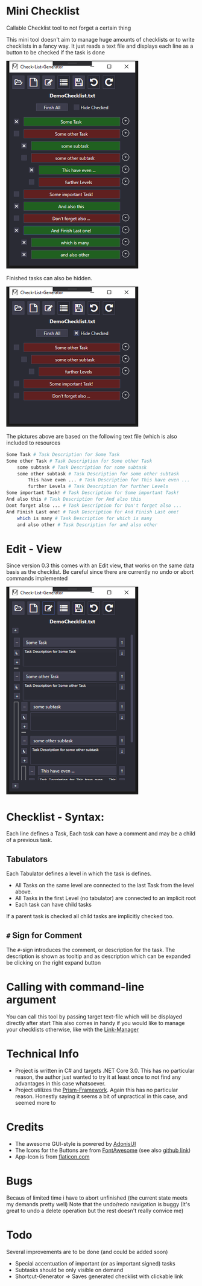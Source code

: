 # Mini Checklist

Callable Checklist tool to not forget a certain thing

This mini tool doesn't aim to manage huge amounts of checklists or to write checklists in a fancy way.
It just reads a text file and displays each line as a button to be checked if the task is done

![Preview](Images/DemoChecklist_SomeChecked.png)

Finished tasks can also be hidden.

![Preview](Images/DemoChecklist_CheckedAreHided.png)

The pictures above are based on the following text file (which is also included to resources
``` bash
Some Task # Task Description for Some Task 
Some other Task # Task Description for Some other Task 
	some subtask # Task Description for some subtask 
	some other subtask # Task Description for some other subtask 
		This have even ... # Task Description for This have even ... 
		further Levels # Task Description for further Levels 
Some important Task! # Task Description for Some important Task! 
And also this # Task Description for And also this 
Dont forget also ... # Task Description for Don't forget also ... 
And Finish Last one! # Task Description for And Finish Last one! 
	which is many # Task Description for which is many 
	and also other # Task Description for and also other 
```

# Edit - View

Since version 0.3 this comes with an Edit view, that works on the same data basis as the checklist. Be careful since there are currently no undo or abort commands implemented

![Preview](Images/DemoChecklist_EditView.png)

# Checklist - Syntax:

Each line defines a Task, Each task can have a comment and may be a child of a previous task.

## Tabulators

Each Tabulator defines a level in which the task is defines. 

- All Tasks on the same level are connected to the last Task from the level above. 
- All Tasks in the first Level (no tabulator) are connected to an implicit root
- Each task can have child tasks

If a parent task is checked all child tasks are implicitly checked too. 

## `#` Sign for Comment

The `#`-sign introduces the comment, or description for the task. The description is shown as tooltip and as description which can be expanded be clicking on the right expand button

# Calling with command-line argument

You can call this tool by passing target text-file which will be displayed directly after start
This also comes in handy if you would like to manage your checklists otherwise, like with the [Link-Manager](https://github.com/Gustice/AHK-LinkManager)

# Technical Info
- Project is written in C# and targets .NET Core 3.0. This has no particular reason, the author just wanted to try it at least once to not find any advantages in this case whatsoever.
- Project utilizes the [Prism-Framework](https://prismlibrary.com/docs/). Again this has no particular reason. Honestly saying it seems a bit of unpractical in this case, and seemed more to 

# Credits

- The awesome GUI-style is powered by [AdonisUI](https://github.com/benruehl/adonis-ui)
- The Icons for the Buttons are from [FontAwesome](https://fontawesome.com/) (see also [github link](https://github.com/charri/Font-Awesome-WPF/blob/master/README-WPF.md))
- App-Icon is from [flaticon.com](https://www.flaticon.com/authors/freepik)

# Bugs

Becaus of limited time i have to abort unfinished (the current state meets my demands pretty well)
Note that the undo/redo navigation is buggy (It's great to undo a delete operation but the rest doesn't really convice me)

# Todo

Several improvements are to be done (and could be added soon)
- Special accentuation of important (or as important signed) tasks
- Subtasks should be only visible on demand
- Shortcut-Generator => Saves generated checklist with clickable link